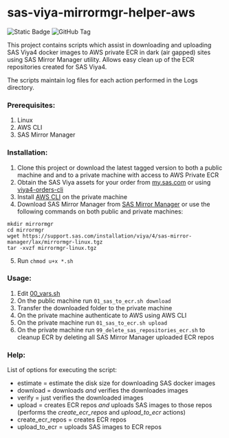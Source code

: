 # sas-viya-mirrormgr-helper-aws

![Static Badge](https://img.shields.io/badge/license-MIT-blue) ![GitHub Tag](https://img.shields.io/github/v/tag/miaeyg/sas-viya-mirrormgr-helper-aws?color=green)



This project contains scripts which assist in downloading and uploading SAS Viya4 docker images to AWS private ECR in dark (air gapped) sites using SAS Mirror Manager utility.
Allows easy clean up of the ECR repositories created for SAS Viya4.

The scripts maintain log files for each action performed in the Logs directory.

### Prerequisites:
1. Linux
2. AWS CLI
3. SAS Mirror Manager 


### Installation:

1. Clone this project or download the latest tagged version to both a public machine and and to a private machine with access to AWS Private ECR
2. Obtain the SAS Viya assets for your order from [my.sas.com](https://my.sas.com) or using [viya4-orders-cli](https://github.com/sassoftware/viya4-orders-cli) 
2. Install [AWS CLI](https://docs.aws.amazon.com/cli/latest/userguide/getting-started-install.html) on the private machine
3. Download SAS Mirror Manager from [SAS Mirror Manager](https://support.sas.com/en/documentation/install-center/viya/deployment-tools/4/mirror-manager.html) or use the following commands on both public and private machines:
```
mkdir mirrormgr
cd mirrormgr
wget https://support.sas.com/installation/viya/4/sas-mirror-manager/lax/mirrormgr-linux.tgz
tar -xvzf mirrormgr-linux.tgz
```
5. Run `chmod u+x *.sh`

### Usage:

1. Edit [00_vars.sh](00_vars.sh)
2. On the public machine run `01_sas_to_ecr.sh download`
3. Transfer the downloaded folder to the private machine
4. On the private machine authenticate to AWS using AWS CLI
5. On the private machine run `01_sas_to_ecr.sh upload`
6. On the private machine run `99_delete_sas_repositories_ecr.sh` to cleanup ECR by deleting all SAS Mirror Manager uploaded ECR repos

### Help:

List of options for executing the script:

   - estimate = estimate the disk size for downloading SAS docker images  
   - download = downloads _and_ verifies the downloades images  
   - verify = just verifies the downloaded images  
   - upload = creates ECR repos _and_ uploads SAS images to those repos  (performs the _create_ecr_repos_ and _upload_to_ecr_ actions)
   - create_ecr_repos = creates ECR repos  
   - upload_to_ecr = uploads SAS images to ECR repos  